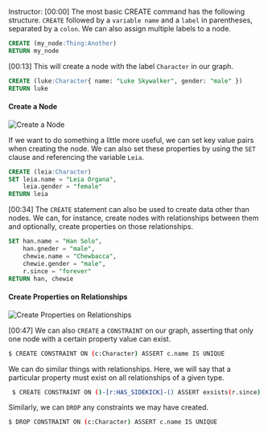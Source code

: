 Instructor: [00:00] The most basic CREATE command has the following structure. `CREATE` followed by a `variable name` and a `label` in parentheses, separated by a `colon`. We can also assign multiple labels to a node.

```sql
CREATE (my_node:Thing:Another)
RETURN my_node
```

[00:13] This will create a node with the label `Character` in our graph.

```sql
CREATE (luke:Character{ name: "Luke Skywalker", gender: "male" })
RETURN luke
```

#### Create a Node
![Create a Node](http://res.cloudinary.com/dg3gyk0gu/image/upload/v1543276287/transcript-images/neo4j-create-nodes-and-relationships-in-neo4j-with-cypher-create-a-node.png)

If we want to do something a little more useful, we can set key value pairs when creating the node. We can also set these properties by using the `SET` clause and referencing the variable `Leia`.

```sql
CREATE (leia:Character)
SET leia.name = "Leia Organa",
    leia.gender = "female"
RETURN leia
```

[00:34] The `CREATE` statement can also be used to create data other than nodes. We can, for instance, create nodes with relationships between them and optionally, create properties on those relationships.

```sql
SET han.name = "Han Solo",
    han.gneder = "male",
    chewie.name = "Chewbacca",
    chewie.gender = "male",
    r.since = "forever"
RETURN han, chewie
```

#### Create Properties on Relationships
![Create Properties on Relationships](http://res.cloudinary.com/dg3gyk0gu/image/upload/v1543276288/transcript-images/neo4j-create-nodes-and-relationships-in-neo4j-with-cypher-create-properties-on-relationships.png)

[00:47] We can also `CREATE` a `CONSTRAINT` on our graph, asserting that only one node with a certain property value can exist.

```bash
$ CREATE CONSTRAINT ON (c:Character) ASSERT c.name IS UNIQUE
```

We can do similar things with relationships. Here, we will say that a particular property must exist on all relationships of a given type.

```bash
 $ CREATE CONSTRAINT ON ()-[r:HAS_SIDEKICK]-() ASSERT exsists(r.since)
```

Similarly, we can `DROP` any constraints we may have created.

```bash
$ DROP CONSTRAINT ON (c:Character) ASSERT c.name IS UNIQUE
```
